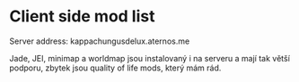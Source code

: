 # Client side mod list

Server address: kappachungusdelux.aternos.me

Jade, JEI, minimap a worldmap jsou instalovaný i na serveru a mají tak větší podporu, zbytek jsou quality of life mods, který mám rád.